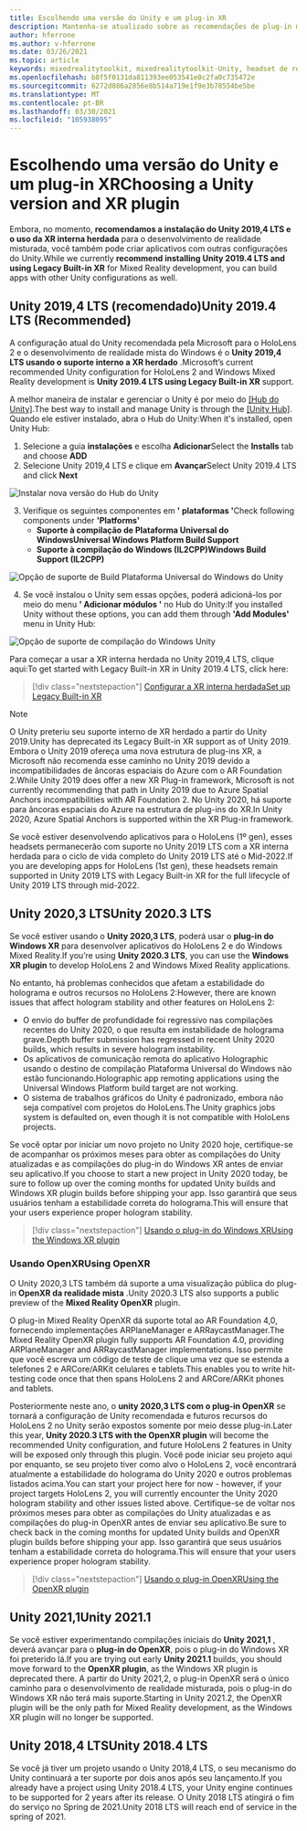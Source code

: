 ```yaml
---
title: Escolhendo uma versão do Unity e um plug-in XR
description: Mantenha-se atualizado sobre as recomendações de plug-in mais recentes do Unity e do XR para o desenvolvimento de aplicativos do HoloLens.
author: hferrone
ms.author: v-hferrone
ms.date: 03/26/2021
ms.topic: article
keywords: mixedrealitytoolkit, mixedrealitytoolkit-Unity, headset de realidade misturada, headset de realidade mista do Windows, headset da realidade virtual, Unity
ms.openlocfilehash: b8f5f0131da811393ee053541e0c2fa0c735472e
ms.sourcegitcommit: 6272d086a2856e8b514a719e1f9e3b78554be5be
ms.translationtype: MT
ms.contentlocale: pt-BR
ms.lasthandoff: 03/30/2021
ms.locfileid: "105938095"
---
```

# <a name="choosing-a-unity-version-and-xr-plugin"></a><span data-ttu-id="06337-104">Escolhendo uma versão do Unity e um plug-in XR</span><span class="sxs-lookup"><span data-stu-id="06337-104">Choosing a Unity version and XR plugin</span></span>

<span data-ttu-id="06337-105">Embora, no momento, **recomendamos a instalação do Unity 2019,4 LTS e o uso da XR interna herdada** para o desenvolvimento de realidade misturada, você também pode criar aplicativos com outras configurações do Unity.</span><span class="sxs-lookup"><span data-stu-id="06337-105">While we currently **recommend installing Unity 2019.4 LTS and using Legacy Built-in XR** for Mixed Reality development, you can build apps with other Unity configurations as well.</span></span>

## <a name="unity-20194-lts-recommended"></a><span data-ttu-id="06337-106">Unity 2019,4 LTS (recomendado)</span><span class="sxs-lookup"><span data-stu-id="06337-106">Unity 2019.4 LTS (Recommended)</span></span>

<span data-ttu-id="06337-107">A configuração atual do Unity recomendada pela Microsoft para o HoloLens 2 e o desenvolvimento de realidade mista do Windows é o **Unity 2019,4 LTS usando o suporte interno a XR herdado** .</span><span class="sxs-lookup"><span data-stu-id="06337-107">Microsoft’s current recommended Unity configuration for HoloLens 2 and Windows Mixed Reality development is **Unity 2019.4 LTS using Legacy Built-in XR** support.</span></span>

<span data-ttu-id="06337-108">A melhor maneira de instalar e gerenciar o Unity é por meio do <a href="https://unity3d.com/get-unity/download" target="_blank">[Hub do Unity]</a>.</span><span class="sxs-lookup"><span data-stu-id="06337-108">The best way to install and manage Unity is through the <a href="https://unity3d.com/get-unity/download" target="_blank">[Unity Hub]</a>.</span></span> <span data-ttu-id="06337-109">Quando ele estiver instalado, abra o Hub do Unity:</span><span class="sxs-lookup"><span data-stu-id="06337-109">When it's installed, open Unity Hub:</span></span>

1. <span data-ttu-id="06337-110">Selecione a guia **instalações** e escolha **Adicionar**</span><span class="sxs-lookup"><span data-stu-id="06337-110">Select the **Installs** tab and choose **ADD**</span></span>
2. <span data-ttu-id="06337-111">Selecione Unity 2019,4 LTS e clique em **Avançar**</span><span class="sxs-lookup"><span data-stu-id="06337-111">Select Unity 2019.4 LTS and click **Next**</span></span>

![Instalar nova versão do Hub do Unity](images/unity-hub-img-01.png)

3. <span data-ttu-id="06337-113">Verifique os seguintes componentes em **' plataformas '**</span><span class="sxs-lookup"><span data-stu-id="06337-113">Check following components under **'Platforms'**</span></span>
    * <span data-ttu-id="06337-114">**Suporte à compilação de Plataforma Universal do Windows**</span><span class="sxs-lookup"><span data-stu-id="06337-114">**Universal Windows Platform Build Support**</span></span> 
    * <span data-ttu-id="06337-115">**Suporte à compilação do Windows (IL2CPP)**</span><span class="sxs-lookup"><span data-stu-id="06337-115">**Windows Build Support (IL2CPP)**</span></span>

![Opção de suporte de Build Plataforma Universal do Windows do Unity](../images/Unity_Install_Option_UWP.png)

4. <span data-ttu-id="06337-117">Se você instalou o Unity sem essas opções, poderá adicioná-los por meio do menu **' Adicionar módulos '** no Hub do Unity:</span><span class="sxs-lookup"><span data-stu-id="06337-117">If you installed Unity without these options, you can add them through **'Add Modules'** menu in Unity Hub:</span></span>

![Opção de suporte de compilação do Windows Unity](../images/Unity_Install_Option_UWP2.png)

<span data-ttu-id="06337-119">Para começar a usar a XR interna herdada no Unity 2019,4 LTS, clique aqui:</span><span class="sxs-lookup"><span data-stu-id="06337-119">To get started with Legacy Built-in XR in Unity 2019.4 LTS, click here:</span></span>

> [!div class="nextstepaction"]
> [<span data-ttu-id="06337-120">Configurar a XR interna herdada</span><span class="sxs-lookup"><span data-stu-id="06337-120">Set up Legacy Built-in XR</span></span>](legacy-xr-support.md)

> [!NOTE]
> <span data-ttu-id="06337-121">O Unity preteriu seu suporte interno de XR herdado a partir do Unity 2019.</span><span class="sxs-lookup"><span data-stu-id="06337-121">Unity has deprecated its Legacy Built-in XR support as of Unity 2019.</span></span>  <span data-ttu-id="06337-122">Embora o Unity 2019 ofereça uma nova estrutura de plug-ins XR, a Microsoft não recomenda esse caminho no Unity 2019 devido a incompatibilidades de âncoras espaciais do Azure com o AR Foundation 2.</span><span class="sxs-lookup"><span data-stu-id="06337-122">While Unity 2019 does offer a new XR Plug-in framework, Microsoft is not currently recommending that path in Unity 2019 due to Azure Spatial Anchors incompatibilities with AR Foundation 2.</span></span>  <span data-ttu-id="06337-123">No Unity 2020, há suporte para âncoras espaciais do Azure na estrutura de plug-ins do XR.</span><span class="sxs-lookup"><span data-stu-id="06337-123">In Unity 2020, Azure Spatial Anchors is supported within the XR Plug-in framework.</span></span>

<span data-ttu-id="06337-124">Se você estiver desenvolvendo aplicativos para o HoloLens (1º gen), esses headsets permanecerão com suporte no Unity 2019 LTS com a XR interna herdada para o ciclo de vida completo do Unity 2019 LTS até o Mid-2022.</span><span class="sxs-lookup"><span data-stu-id="06337-124">If you are developing apps for HoloLens (1st gen), these headsets remain supported in Unity 2019 LTS with Legacy Built-in XR for the full lifecycle of Unity 2019 LTS through mid-2022.</span></span>

## <a name="unity-20203-lts"></a><span data-ttu-id="06337-125">Unity 2020,3 LTS</span><span class="sxs-lookup"><span data-stu-id="06337-125">Unity 2020.3 LTS</span></span> 

<span data-ttu-id="06337-126">Se você estiver usando o **Unity 2020,3 LTS**, poderá usar o **plug-in do Windows XR** para desenvolver aplicativos do HoloLens 2 e do Windows Mixed Reality.</span><span class="sxs-lookup"><span data-stu-id="06337-126">If you’re using **Unity 2020.3 LTS**, you can use the **Windows XR plugin** to develop HoloLens 2 and Windows Mixed Reality applications.</span></span>

<span data-ttu-id="06337-127">No entanto, há problemas conhecidos que afetam a estabilidade do holograma e outros recursos no HoloLens 2:</span><span class="sxs-lookup"><span data-stu-id="06337-127">However, there are known issues that affect hologram stability and other features on HoloLens 2:</span></span> 

* <span data-ttu-id="06337-128">O envio do buffer de profundidade foi regressivo nas compilações recentes do Unity 2020, o que resulta em instabilidade de holograma grave.</span><span class="sxs-lookup"><span data-stu-id="06337-128">Depth buffer submission has regressed in recent Unity 2020 builds, which results in severe hologram instability.</span></span>
* <span data-ttu-id="06337-129">Os aplicativos de comunicação remota do aplicativo Holographic usando o destino de compilação Plataforma Universal do Windows não estão funcionando.</span><span class="sxs-lookup"><span data-stu-id="06337-129">Holographic app remoting applications using the Universal Windows Platform build target are not working.</span></span>
* <span data-ttu-id="06337-130">O sistema de trabalhos gráficos do Unity é padronizado, embora não seja compatível com projetos do HoloLens.</span><span class="sxs-lookup"><span data-stu-id="06337-130">The Unity graphics jobs system is defaulted on, even though it is not compatible with HoloLens projects.</span></span>

<span data-ttu-id="06337-131">Se você optar por iniciar um novo projeto no Unity 2020 hoje, certifique-se de acompanhar os próximos meses para obter as compilações do Unity atualizadas e as compilações do plug-in do Windows XR antes de enviar seu aplicativo.</span><span class="sxs-lookup"><span data-stu-id="06337-131">If you choose to start a new project in Unity 2020 today, be sure to follow up over the coming months for updated Unity builds and Windows XR plugin builds before shipping your app.</span></span>  <span data-ttu-id="06337-132">Isso garantirá que seus usuários tenham a estabilidade correta do holograma.</span><span class="sxs-lookup"><span data-stu-id="06337-132">This will ensure that your users experience proper hologram stability.</span></span>

> [!div class="nextstepaction"]
> [<span data-ttu-id="06337-133">Usando o plug-in do Windows XR</span><span class="sxs-lookup"><span data-stu-id="06337-133">Using the Windows XR plugin</span></span>](windows-xr-plugin.md)

### <a name="using-openxr"></a><span data-ttu-id="06337-134">Usando OpenXR</span><span class="sxs-lookup"><span data-stu-id="06337-134">Using OpenXR</span></span>

<span data-ttu-id="06337-135">O Unity 2020,3 LTS também dá suporte a uma visualização pública do plug-in **OpenXR da realidade mista** .</span><span class="sxs-lookup"><span data-stu-id="06337-135">Unity 2020.3 LTS also supports a public preview of the **Mixed Reality OpenXR** plugin.</span></span>

<span data-ttu-id="06337-136">O plug-in Mixed Reality OpenXR dá suporte total ao AR Foundation 4,0, fornecendo implementações ARPlaneManager e ARRaycastManager.</span><span class="sxs-lookup"><span data-stu-id="06337-136">The Mixed Reality OpenXR plugin fully supports AR Foundation 4.0, providing ARPlaneManager and ARRaycastManager implementations.</span></span> <span data-ttu-id="06337-137">Isso permite que você escreva um código de teste de clique uma vez que se estenda a telefones 2 e ARCore/ARKit celulares e tablets.</span><span class="sxs-lookup"><span data-stu-id="06337-137">This enables you to write hit-testing code once that then spans HoloLens 2 and ARCore/ARKit phones and tablets.</span></span> 

<span data-ttu-id="06337-138">Posteriormente neste ano, o **unity 2020,3 LTS com o plug-in OpenXR** se tornará a configuração de Unity recomendada e futuros recursos do HoloLens 2 no Unity serão expostos somente por meio desse plug-in.</span><span class="sxs-lookup"><span data-stu-id="06337-138">Later this year, **Unity 2020.3 LTS with the OpenXR plugin** will become the recommended Unity configuration, and future HoloLens 2 features in Unity will be exposed only through this plugin.</span></span>  <span data-ttu-id="06337-139">Você pode iniciar seu projeto aqui por enquanto, se seu projeto tiver como alvo o HoloLens 2, você encontrará atualmente a estabilidade do holograma do Unity 2020 e outros problemas listados acima.</span><span class="sxs-lookup"><span data-stu-id="06337-139">You can start your project here for now - however, if your project targets HoloLens 2, you will currently encounter the Unity 2020 hologram stability and other issues listed above.</span></span>  <span data-ttu-id="06337-140">Certifique-se de voltar nos próximos meses para obter as compilações do Unity atualizadas e as compilações do plug-in OpenXR antes de enviar seu aplicativo.</span><span class="sxs-lookup"><span data-stu-id="06337-140">Be sure to check back in the coming months for updated Unity builds and OpenXR plugin builds before shipping your app.</span></span>  <span data-ttu-id="06337-141">Isso garantirá que seus usuários tenham a estabilidade correta do holograma.</span><span class="sxs-lookup"><span data-stu-id="06337-141">This will ensure that your users experience proper hologram stability.</span></span> 

> [!div class="nextstepaction"]
> [<span data-ttu-id="06337-142">Usando o plug-in OpenXR</span><span class="sxs-lookup"><span data-stu-id="06337-142">Using the OpenXR plugin</span></span>](openxr-getting-started.md)

## <a name="unity-20211"></a><span data-ttu-id="06337-143">Unity 2021,1</span><span class="sxs-lookup"><span data-stu-id="06337-143">Unity 2021.1</span></span>

<span data-ttu-id="06337-144">Se você estiver experimentando compilações iniciais do **Unity 2021,1** , deverá avançar para o **plug-in do OpenXR**, pois o plug-in do Windows XR foi preterido lá.</span><span class="sxs-lookup"><span data-stu-id="06337-144">If you are trying out early **Unity 2021.1** builds, you should move forward to the **OpenXR plugin**, as the Windows XR plugin is deprecated there.</span></span>  <span data-ttu-id="06337-145">A partir do Unity 2021,2, o plug-in OpenXR será o único caminho para o desenvolvimento de realidade misturada, pois o plug-in do Windows XR não terá mais suporte.</span><span class="sxs-lookup"><span data-stu-id="06337-145">Starting in Unity 2021.2, the OpenXR plugin will be the only path for Mixed Reality development, as the Windows XR plugin will no longer be supported.</span></span>

## <a name="unity-20184-lts"></a><span data-ttu-id="06337-146">Unity 2018,4 LTS</span><span class="sxs-lookup"><span data-stu-id="06337-146">Unity 2018.4 LTS</span></span>

<span data-ttu-id="06337-147">Se você já tiver um projeto usando o Unity 2018,4 LTS, o seu mecanismo do Unity continuará a ter suporte por dois anos após seu lançamento.</span><span class="sxs-lookup"><span data-stu-id="06337-147">If you already have a project using Unity 2018.4 LTS, your Unity engine continues to be supported for 2 years after its release.</span></span>  <span data-ttu-id="06337-148">O Unity 2018 LTS atingirá o fim do serviço no Spring de 2021.</span><span class="sxs-lookup"><span data-stu-id="06337-148">Unity 2018 LTS will reach end of service in the spring of 2021.</span></span>
